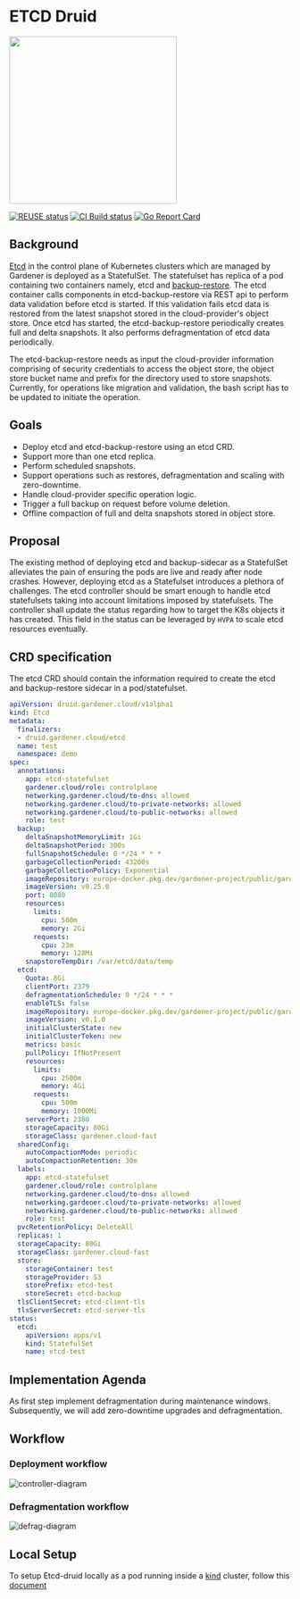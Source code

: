 # ETCD Druid

<image src="logo/etcd-druid-logo.png" style="width:300px"></image>

[![REUSE status](https://api.reuse.software/badge/github.com/unmarshall/etcd-druid)](https://api.reuse.software/info/github.com/unmarshall/etcd-druid)
[![CI Build status](https://concourse.ci.gardener.cloud/api/v1/teams/gardener/pipelines/etcd-druid-master/jobs/master-head-update-job/badge)](https://concourse.ci.gardener.cloud/teams/gardener/pipelines/etcd-druid-master/jobs/master-head-update-job)
[![Go Report Card](https://goreportcard.com/badge/github.com/gardener/gardener)](https://goreportcard.com/report/github.com/gardener/etcd-druid)

## Background

[Etcd](https://github.com/etcd-io/etcd) in the control plane of Kubernetes clusters which are managed by Gardener is deployed as a StatefulSet. The statefulset has replica of a pod containing two containers namely, etcd and [backup-restore](https://github.com/gardener/etcd-backup-restore). The etcd container calls components in etcd-backup-restore via REST api to perform data validation before etcd is started. If this validation fails etcd data is restored from the latest snapshot stored in the cloud-provider's object store. Once etcd has started, the etcd-backup-restore periodically creates full and delta snapshots. It also performs defragmentation of etcd data periodically.

The etcd-backup-restore needs as input the cloud-provider information comprising of security credentials to access the object store, the object store bucket name and prefix for the directory used to store snapshots. Currently, for operations like migration and validation, the bash script has to be updated to initiate the operation.

## Goals

* Deploy etcd and etcd-backup-restore using an etcd CRD.
* Support more than one etcd replica.
* Perform scheduled snapshots.
* Support operations such as restores, defragmentation and scaling with zero-downtime.
* Handle cloud-provider specific operation logic.
* Trigger a full backup on request before volume deletion.
* Offline compaction of full and delta snapshots stored in object store.

## Proposal

The existing method of deploying etcd and backup-sidecar as a StatefulSet alleviates the pain of ensuring the pods are live and ready after node crashes. However, deploying etcd as a Statefulset introduces a plethora of challenges. The etcd controller should be smart enough to handle etcd statefulsets taking into account limitations imposed by statefulsets. The controller shall update the status regarding how to target the K8s objects it has created. This field in the status can be leveraged by `HVPA` to scale etcd resources eventually.

## CRD specification

The etcd CRD should contain the information required to create the etcd and backup-restore sidecar in a pod/statefulset.

```yaml
apiVersion: druid.gardener.cloud/v1alpha1
kind: Etcd
metadata:
  finalizers:
  - druid.gardener.cloud/etcd
  name: test
  namespace: demo
spec:
  annotations:
    app: etcd-statefulset
    gardener.cloud/role: controlplane
    networking.gardener.cloud/to-dns: allowed
    networking.gardener.cloud/to-private-networks: allowed
    networking.gardener.cloud/to-public-networks: allowed
    role: test
  backup:
    deltaSnapshotMemoryLimit: 1Gi
    deltaSnapshotPeriod: 300s
    fullSnapshotSchedule: 0 */24 * * *
    garbageCollectionPeriod: 43200s
    garbageCollectionPolicy: Exponential
    imageRepository: europe-docker.pkg.dev/gardener-project/public/gardener/etcdbrctl
    imageVersion: v0.25.0
    port: 8080
    resources:
      limits:
        cpu: 500m
        memory: 2Gi
      requests:
        cpu: 23m
        memory: 128Mi
    snapstoreTempDir: /var/etcd/data/temp
  etcd:
    Quota: 8Gi
    clientPort: 2379
    defragmentationSchedule: 0 */24 * * *
    enableTLS: false
    imageRepository: europe-docker.pkg.dev/gardener-project/public/gardener/etcd-wrapper
    imageVersion: v0.1.0
    initialClusterState: new
    initialClusterToken: new
    metrics: basic
    pullPolicy: IfNotPresent
    resources:
      limits:
        cpu: 2500m
        memory: 4Gi
      requests:
        cpu: 500m
        memory: 1000Mi
    serverPort: 2380
    storageCapacity: 80Gi
    storageClass: gardener.cloud-fast
  sharedConfig:
    autoCompactionMode: periodic
    autoCompactionRetention: 30m
  labels:
    app: etcd-statefulset
    gardener.cloud/role: controlplane
    networking.gardener.cloud/to-dns: allowed
    networking.gardener.cloud/to-private-networks: allowed
    networking.gardener.cloud/to-public-networks: allowed
    role: test
  pvcRetentionPolicy: DeleteAll
  replicas: 1
  storageCapacity: 80Gi
  storageClass: gardener.cloud-fast
  store:
    storageContainer: test
    storageProvider: S3
    storePrefix: etcd-test
    storeSecret: etcd-backup
  tlsClientSecret: etcd-client-tls
  tlsServerSecret: etcd-server-tls
status:
  etcd:
    apiVersion: apps/v1
    kind: StatefulSet
    name: etcd-test
```

## Implementation Agenda

As first step implement defragmentation during maintenance windows. Subsequently, we will add zero-downtime upgrades and defragmentation.

## Workflow

### Deployment workflow

![controller-diagram](./docs/images/controller.png)

### Defragmentation workflow

![defrag-diagram](./docs/images/defrag.png)

## Local Setup

To setup Etcd-druid locally as a pod running inside a [kind](https://kind.sigs.k8s.io/) cluster, follow this [document](docs/development/getting-started-locally.md)
